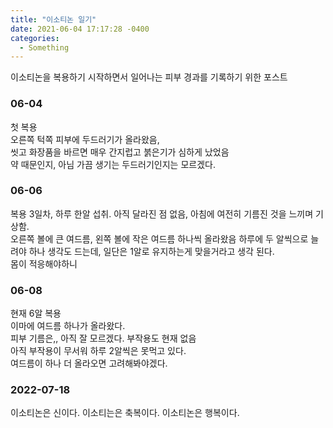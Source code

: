 ```yaml
---
title: "이소티논 일기"
date: 2021-06-04 17:17:28 -0400
categories:
  - Something
---
```


이소티논을 복용하기 시작하면서 일어나는 피부 경과를 기록하기 위한 포스트

### 06-04

첫 복용  
오른쪽 턱쪽 피부에 두드러기가 올라왔음,  
씻고 화장품을 바르면 매우 간지럽고 붉은기가 심하게 났었음  
약 때문인지, 아님 가끔 생기는 두드러기인지는 모르겠다.

### 06-06

복용 3일차, 하루 한알 섭취. 아직 달라진 점 없음, 아침에 여전히 기름진 것을 느끼며 기상함.  
오른쪽 볼에 큰 여드름, 왼쪽 볼에 작은 여드름 하나씩 올라왔음
하루에 두 알씩으로 늘려야 하나 생각도 드는데, 일단은 1알로 유지하는게 맞을거라고 생각 된다.  
몸이 적응해야하니

### 06-08

현재 6알 복용  
이마에 여드름 하나가 올라왔다.  
피부 기름은,, 아직 잘 모르겠다. 부작용도 현재 없음  
아직 부작용이 무서워 하루 2알씩은 못먹고 있다.  
여드름이 하나 더 올라오면 고려해봐야겠다.

### 2022-07-18

이소티논은 신이다.
이소티는은 축복이다.
이소티논은 행복이다.

